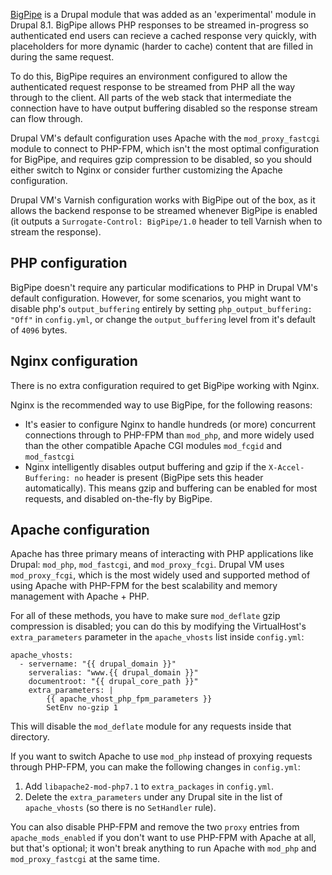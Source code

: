 [BigPipe](https://www.drupal.org/documentation/modules/big_pipe) is a Drupal module that was added as an 'experimental' module in Drupal 8.1. BigPipe allows PHP responses to be streamed in-progress so authenticated end users can recieve a cached response very quickly, with placeholders for more dynamic (harder to cache) content that are filled in during the same request.

To do this, BigPipe requires an environment configured to allow the authenticated request response to be streamed from PHP all the way through to the client. All parts of the web stack that intermediate the connection have to have output buffering disabled so the response stream can flow through.

Drupal VM's default configuration uses Apache with the `mod_proxy_fastcgi` module to connect to PHP-FPM, which isn't the most optimal configuration for BigPipe, and requires gzip compression to be disabled, so you should either switch to Nginx or consider further customizing the Apache configuration.

Drupal VM's Varnish configuration works with BigPipe out of the box, as it allows the backend response to be streamed whenever BigPipe is enabled (it outputs a `Surrogate-Control: BigPipe/1.0` header to tell Varnish when to stream the response).

## PHP configuration

BigPipe doesn't require any particular modifications to PHP in Drupal VM's default configuration. However, for some scenarios, you might want to disable php's `output_buffering` entirely by setting `php_output_buffering: "Off"` in `config.yml`, or change the `output_buffering` level from it's default of `4096` bytes.

## Nginx configuration

There is no extra configuration required to get BigPipe working with Nginx.

Nginx is the recommended way to use BigPipe, for the following reasons:

  - It's easier to configure Nginx to handle hundreds (or more) concurrent connections through to PHP-FPM than `mod_php`, and more widely used than the other compatible Apache CGI modules `mod_fcgid` and `mod_fastcgi`
  - Nginx intelligently disables output buffering and gzip if the `X-Accel-Buffering: no` header is present (BigPipe sets this header automatically). This means gzip and buffering can be enabled for most requests, and disabled on-the-fly by BigPipe.

## Apache configuration

Apache has three primary means of interacting with PHP applications like Drupal: `mod_php`, `mod_fastcgi`, and `mod_proxy_fcgi`. Drupal VM uses `mod_proxy_fcgi`, which is the most widely used and supported method of using Apache with PHP-FPM for the best scalability and memory management with Apache + PHP.

For all of these methods, you have to make sure `mod_deflate` gzip compression is disabled; you can do this by modifying the VirtualHost's `extra_parameters` parameter in the `apache_vhosts` list inside `config.yml`:

    apache_vhosts:
      - servername: "{{ drupal_domain }}"
        serveralias: "www.{{ drupal_domain }}"
        documentroot: "{{ drupal_core_path }}"
        extra_parameters: |
            {{ apache_vhost_php_fpm_parameters }}
            SetEnv no-gzip 1

This will disable the `mod_deflate` module for any requests inside that directory.

If you want to switch Apache to use `mod_php` instead of proxying requests through PHP-FPM, you can make the following changes in `config.yml`:

  1. Add `libapache2-mod-php7.1` to `extra_packages` in `config.yml`.
  2. Delete the `extra_parameters` under any Drupal site in the list of `apache_vhosts` (so there is no `SetHandler` rule).

You can also disable PHP-FPM and remove the two `proxy` entries from `apache_mods_enabled` if you don't want to use PHP-FPM with Apache at all, but that's optional; it won't break anything to run Apache with `mod_php` and `mod_proxy_fastcgi` at the same time.
